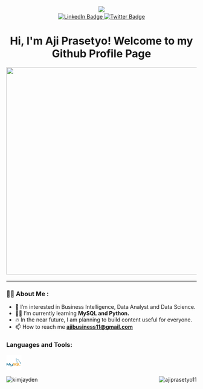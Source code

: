 <div id="header" align="center">
  <img src="https://media.giphy.com/media/M9gbBd9nbDrOTu1Mqx/giphy.gif" width="110"/>
</div>
<div id="badges" align="center">
  <a href="https://www.linkedin.com/in/ajiprasetyo11/">
    <img src="https://img.shields.io/badge/LinkedIn-blue?style=for-the-badge&logo=linkedin&logoColor=white" alt="LinkedIn Badge"/>
  </a>
  <a href="https://twitter.com/datawithap">
    <img src="https://img.shields.io/badge/Twitter-blue?style=for-the-badge&logo=twitter&logoColor=white" alt="Twitter Badge"/>
  </a>
<h1>
  Hi, I'm Aji Prasetyo! Welcome to my Github Profile Page
</h1>
</div>

<div align="center">
  <img src="https://user-images.githubusercontent.com/117008370/201519320-69de63cc-a0f4-42b4-8291-dc000c742a8c.png" width="550" height="550"/>
</div>

---
### 👨‍💻 About Me :
- 📌 I’m interested in Business Intelligence, Data Analyst and Data Science.
- 👨‍🎓 I’m currently learning **MySQL and Python.**
- 🔥 In the near future, I am planning to build content useful for everyone.
- 📫 How to reach me **ajibusiness11@gmail.com**


<h3 align="left">Languages and Tools:</h3>
<p align="left"> </a> <a href="https://www.mysql.com/" target="_blank" rel="noreferrer"> <img src="https://raw.githubusercontent.com/devicons/devicon/master/icons/mysql/mysql-original-wordmark.svg" alt="mysql" width="40" height="40"/>

<div align="left"> 
  <img align="left" src="https://github-readme-stats.vercel.app/api/top-langs?username=ajiprasetyo11&show_icons=true&locale=en&layout=compact" alt="kimjayden" /></div>

 
<div align="right"> 
  <img align="right" src="https://github-readme-streak-stats.herokuapp.com/?user=ajiprasetyo11&" alt="ajiprasetyo11" />
</div>

<!---
ajiprasetyo11/ajiprasetyo11 is a ✨ special ✨ repository because its `README.md` (this file) appears on your GitHub profile.
You can click the Preview link to take a look at your changes.
--->

